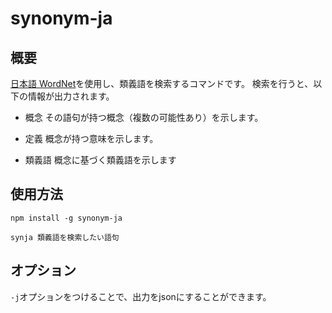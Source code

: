 # synonym-ja

## 概要

[日本語 WordNet](https://bond-lab.github.io/wnja/)を使用し、類義語を検索するコマンドです。
検索を行うと、以下の情報が出力されます。

- 概念
  その語句が持つ概念（複数の可能性あり）を示します。

- 定義
  概念が持つ意味を示します。

- 類義語
  概念に基づく類義語を示します

## 使用方法

```
npm install -g synonym-ja

synja 類義語を検索したい語句
```

## オプション

`-j`オプションをつけることで、出力をjsonにすることができます。

